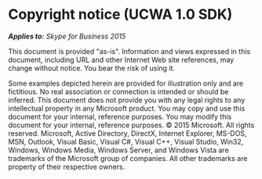 
# Copyright notice (UCWA 1.0 SDK)


 _**Applies to:** Skype for Business 2015_

This document is provided "as-is". Information and views expressed in this document, including URL and other Internet Web site references, may change without notice. You bear the risk of using it.

Some examples depicted herein are provided for illustration only and are fictitious. No real association or connection is intended or should be inferred.
This document does not provide you with any legal rights to any intellectual property in any Microsoft product. You may copy and use this document for your internal, reference purposes. You may modify this document for your internal, reference purposes.
© 2015 Microsoft. All rights reserved.
Microsoft, Active Directory, DirectX, Internet Explorer, MS-DOS, MSN, Outlook, Visual Basic, Visual C#, Visual C++, Visual Studio, Win32, Windows, Windows Media, Windows Server, and Windows Vista are trademarks of the Microsoft group of companies. All other trademarks are property of their respective owners.
